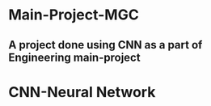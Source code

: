 # Main-Project-MGC
## A project done using CNN as a part of Engineering main-project 
# CNN-Neural Network
